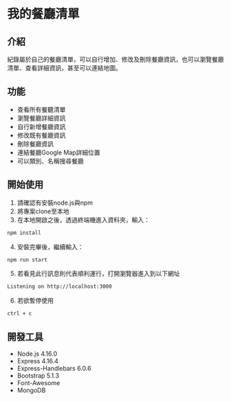 # 我的餐廳清單

## 介紹

紀錄屬於自己的餐廳清單，可以自行增加、修改及刪除餐廳資訊，也可以瀏覽餐廳清單、查看詳細資訊，甚至可以連結地圖。

## 功能

- 查看所有餐聽清單
- 瀏覽餐廳詳細資訊
- 自行新增餐廳資訊
- 修改既有餐廳資訊
- 刪除餐廳資訊
- 連結餐廳Google Map詳細位置
- 可以類別、名稱搜尋餐廳

## 開始使用

1. 請確認有安裝node.js與npm
2. 將專案clone至本地
3. 在本地開啟之後，透過終端機進入資料夾，輸入：

```bash
npm install
```

4. 安裝完畢後，繼續輸入：

```bash
npm run start
```

5. 若看見此行訊息則代表順利運行，打開瀏覽器進入到以下網址

```bash
Listening on http://localhost:3000
```

6. 若欲暫停使用

```bash
ctrl + c
```

## 開發工具

- Node.js 4.16.0
- Express 4.16.4
- Express-Handlebars 6.0.6
- Bootstrap 5.1.3
- Font-Awesome
- MongoDB